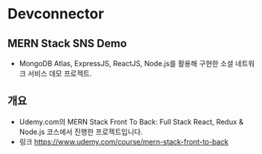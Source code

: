 # Devconnector

## MERN Stack SNS Demo

- MongoDB Atlas, ExpressJS, ReactJS, Node.js를 활용해 구현한 소셜 네트워크 서비스 데모 프로젝트.

## 개요

- Udemy.com의 MERN Stack Front To Back: Full Stack React, Redux & Node.js 코스에서 진행한 프로젝트입니다.
- 링크 https://www.udemy.com/course/mern-stack-front-to-back
